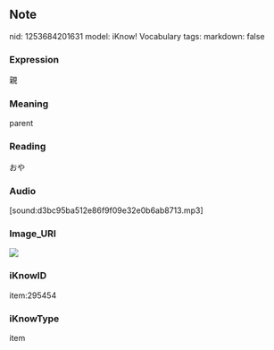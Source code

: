## Note
nid: 1253684201631
model: iKnow! Vocabulary
tags: 
markdown: false

### Expression
親

### Meaning
parent

### Reading
おや

### Audio
[sound:d3bc95ba512e86f9f09e32e0b6ab8713.mp3]

### Image_URI
<img src="a4d6ce6c2b7c9c530dd51d4a3f38b904.jpg">

### iKnowID
item:295454

### iKnowType
item
